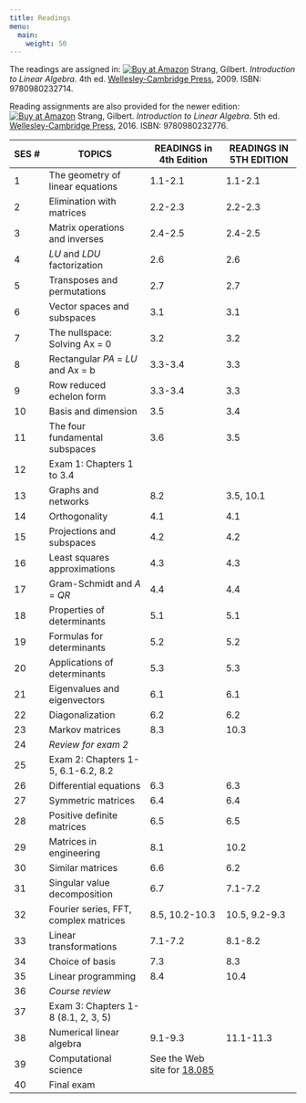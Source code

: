 ```yaml
---
title: Readings
menu:
  main:
    weight: 50
---
```

The readings are assigned in: [![Buy at Amazon](/images/a_logo_17.gif)](http://www.amazon.com/exec/obidos/ASIN/0980232716/ref=nosim/mitopencourse-20) Strang, Gilbert. _Introduction to Linear Algebra_. 4th ed. [Wellesley-Cambridge Press](http://www.wellesleycambridge.com/), 2009. ISBN: 9780980232714.

Reading assignments are also provided for the newer edition: [![Buy at Amazon](/images/a_logo_17.gif)](http://www.amazon.com/exec/obidos/ASIN/0980232775/ref=nosim/mitopencourse-20) Strang, Gilbert. _Introduction to Linear Algebra_. 5th ed. [Wellesley-Cambridge Press](http://www.wellesleycambridge.com/), 2016. ISBN: 9780980232776.

| SES # | TOPICS | READINGS in 4th Edition | READINGS IN 5TH EDITION |
| --- | --- | --- | --- |
| 1 | The geometry of linear equations | 1.1-2.1 | ﻿1.1-2.1 |
| 2 | Elimination with matrices | 2.2-2.3 | 2.2-2.3 |
| 3 | Matrix operations and inverses | 2.4-2.5 | ﻿2.4-2.5﻿ |
| 4 | _LU_ and _LDU_ factorization | 2.6 | ﻿2.6﻿ |
| 5 | Transposes and permutations | 2.7 | ﻿2.7﻿ |
| 6 | Vector spaces and subspaces | 3.1 | ﻿3.1﻿ |
| 7 | The nullspace: Solving Ax = 0 | 3.2 | ﻿3.2﻿ |
| 8 | Rectangular _PA_ \= _LU_ and Ax = b | 3.3-3.4 | 3.3 |
| 9 | Row reduced echelon form | 3.3-3.4 | 3.3 |
| 10 | Basis and dimension | 3.5 | 3.4 |
| 11 | The four fundamental subspaces | 3.6 | 3.5 |
| 12 | Exam 1: Chapters 1 to 3.4 |   |   |
| 13 | Graphs and networks | 8.2 | 3.5, 10.1 |
| 14 | Orthogonality | 4.1 | 4.1 |
| 15 | Projections and subspaces | 4.2 | 4.2 |
| 16 | Least squares approximations | 4.3 | 4.3 |
| 17 | Gram-Schmidt and _A_ = _QR_ | 4.4 | 4.4 |
| 18 | Properties of determinants | 5.1 | 5.1 |
| 19 | Formulas for determinants | 5.2 | 5.2 |
| 20 | Applications of determinants | 5.3 | 5.3 |
| 21 | Eigenvalues and eigenvectors | 6.1 | 6.1 |
| 22 | Diagonalization | 6.2 | 6.2 |
| 23 | Markov matrices | 8.3 | 10.3 |
| 24 | _Review for exam 2_ |   |   |
| 25 | Exam 2: Chapters 1-5, 6.1-6.2, 8.2 |   |   |
| 26 | Differential equations | 6.3 | 6.3 |
| 27 | Symmetric matrices | 6.4 | 6.4 |
| 28 | Positive definite matrices | 6.5 | 6.5 |
| 29 | Matrices in engineering | 8.1 | 10.2 |
| 30 | Similar matrices | 6.6 | 6.2 |
| 31 | Singular value decomposition | 6.7 | 7.1-7.2 |
| 32 | Fourier series, FFT, complex matrices | 8.5, 10.2-10.3 | 10.5, 9.2-9.3 |
| 33 | Linear transformations | 7.1-7.2 | 8.1-8.2 |
| 34 | Choice of basis | 7.3 | 8.3 |
| 35 | Linear programming | 8.4 | 10.4 |
| 36 | _Course review_ |   |   |
| 37 | Exam 3: Chapters 1-8 (8.1, 2, 3, 5) |   |   |
| 38 | Numerical linear algebra | 9.1-9.3 | 11.1-11.3 |
| 39 | Computational science | See the Web site for [18.085](http://ocw.mit.edu/courses/mathematics/18-085-computational-science-and-engineering-i-fall-2008/) |   |
| 40 | Final exam |   |